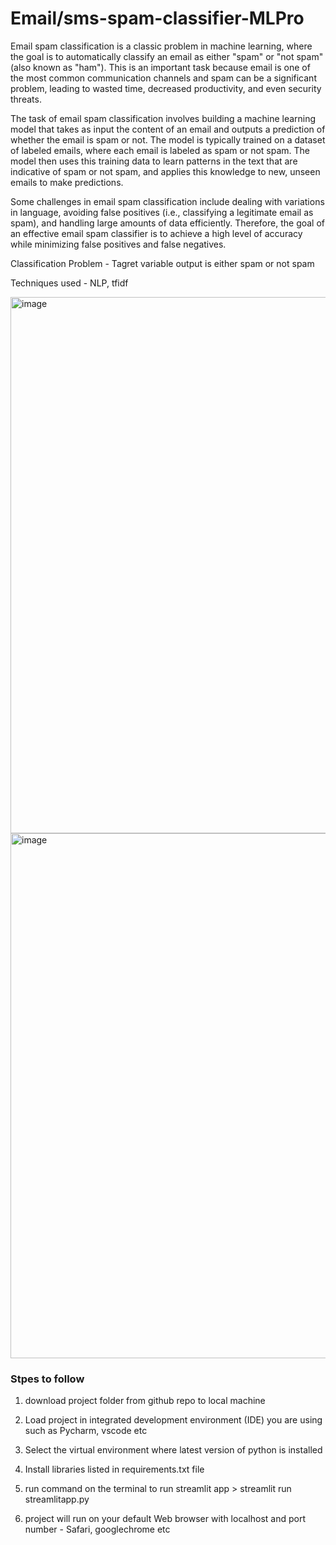 # Email/sms-spam-classifier-MLPro

Email spam classification is a classic problem in machine learning, where the goal is to automatically classify an email as either "spam" or "not spam" (also known as "ham"). This is an important task because email is one of the most common communication channels and spam can be a significant problem, leading to wasted time, decreased productivity, and even security threats.

The task of email spam classification involves building a machine learning model that takes as input the content of an email and outputs a prediction of whether the email is spam or not. The model is typically trained on a dataset of labeled emails, where each email is labeled as spam or not spam. The model then uses this training data to learn patterns in the text that are indicative of spam or not spam, and applies this knowledge to new, unseen emails to make predictions.

Some challenges in email spam classification include dealing with variations in language, avoiding false positives (i.e., classifying a legitimate email as spam), and handling large amounts of data efficiently. Therefore, the goal of an effective email spam classifier is to achieve a high level of accuracy while minimizing false positives and false negatives.

Classification Problem - Tagret variable output is either spam or not spam

Techniques used - NLP, tfidf

<img width="858" alt="image" src="https://user-images.githubusercontent.com/64134540/223423497-a6271c67-9fda-4af3-9509-b3c781b16c3a.png">

<img width="840" alt="image" src="https://user-images.githubusercontent.com/64134540/223423631-139f5b17-8dfc-4c3d-b812-28c389327156.png">

### Stpes to follow

1. download project folder from github repo to local machine

2. Load project in integrated development environment (IDE) you are using such as Pycharm, vscode etc

3. Select the virtual environment where latest version of python is installed

4. Install libraries listed in requirements.txt file

5. run command on the terminal to run streamlit app > streamlit run streamlitapp.py                              

6. project will run on your default Web browser with localhost and port number - Safari, googlechrome etc
